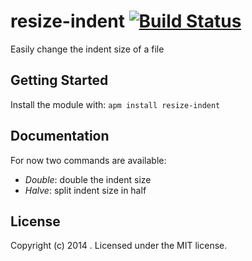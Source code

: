 # resize-indent [![Build Status](https://secure.travis-ci.org/gfpacheco/resize-indent.png?branch=master)](http://travis-ci.org/gfpacheco/resize-indent)

Easily change the indent size of a file

## Getting Started
Install the module with: `apm install resize-indent`

## Documentation
For now two commands are available:
- _Double_: double the indent size
- _Halve_: split indent size in half

## License
Copyright (c) 2014 . Licensed under the MIT license.
